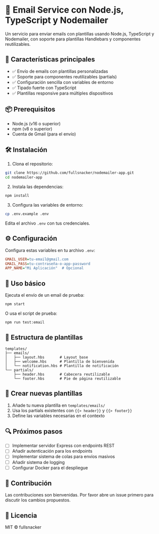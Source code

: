 # 📧 Email Service con Node.js, TypeScript y Nodemailer

Un servicio para enviar emails con plantillas usando Node.js, TypeScript y Nodemailer, con soporte para plantillas Handlebars y componentes reutilizables.

## 🚀 Características principales

- ✅ Envío de emails con plantillas personalizadas
- ✅ Soporte para componentes reutilizables (partials)
- ✅ Configuración sencilla con variables de entorno
- ✅ Tipado fuerte con TypeScript
- ✅ Plantillas responsive para múltiples dispositivos

## 📦 Prerequisitos

- Node.js (v16 o superior)
- npm (v8 o superior)
- Cuenta de Gmail (para el envío)

## 🛠️ Instalación

1. Clona el repositorio:

```bash
git clone https://github.com/fullsnacker/nodemailer-app.git
cd nodemailer-app
```

2. Instala las dependencias:

```bash
npm install
```

3. Configura las variables de entorno:

```bash
cp .env.example .env
```

Edita el archivo `.env` con tus credenciales.

## ⚙️ Configuración

Configura estas variables en tu archivo `.env`:

```ini
GMAIL_USER=tu-email@gmail.com
GMAIL_PASS=tu-contraseña-o-app-password
APP_NAME="Mi Aplicación"  # Opcional
```

## 🚦 Uso básico

Ejecuta el envío de un email de prueba:

```bash
npm start
```

O usa el script de prueba:

```bash
npm run test:email
```

## 🎨 Estructura de plantillas

```
templates/
├── emails/
│   ├── layout.hbs       # Layout base
│   ├── welcome.hbs      # Plantilla de bienvenida
│   └── notification.hbs # Plantilla de notificación
└── partials/
    ├── header.hbs       # Cabecera reutilizable
    └── footer.hbs       # Pie de página reutilizable
```

## 📝 Crear nuevas plantillas

1. Añade tu nueva plantilla en `templates/emails/`
2. Usa los partials existentes con `{{> header}}` y `{{> footer}}`
3. Define las variables necesarias en el contexto

## 🔍 Próximos pasos

- [ ] Implementar servidor Express con endpoints REST
- [ ] Añadir autenticación para los endpoints
- [ ] Implementar sistema de colas para envíos masivos
- [ ] Añadir sistema de logging
- [ ] Configurar Docker para el despliegue

## 🤝 Contribución

Las contribuciones son bienvenidas. Por favor abre un issue primero para discutir los cambios propuestos.

## 📄 Licencia

MIT © fullsnacker

